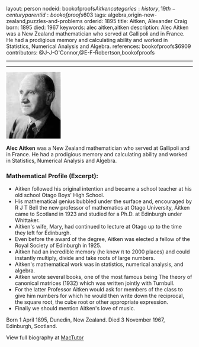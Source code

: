 layout: person
nodeid: bookofproofs$Aitken
categories: history,19th-century
parentid: bookofproofs$603
tags: algebra,origin-new-zealand,puzzles-and-problems
orderid: 1895
title: Aitken, Alexander Craig
born: 1895
died: 1967
keywords: alec aitken,aitken
description: Alec Aitken was a New Zealand mathematician who served at Gallipoli and in France. He had a prodigious memory and calculating ability and worked in Statistics, Numerical Analysis and Algebra.
references: bookofproofs$6909
contributors: @J-J-O'Connor,@E-F-Robertson,bookofproofs

---



---

![Aitken.jpg](https://github.com/bookofproofs/bookofproofs.github.io/blob/main/_sources/_assets/images/portraits/Aitken.jpg?raw=true)

**Alec Aitken** was a New Zealand mathematician who served at Gallipoli and in France.  He had a prodigious memory and calculating ability and worked in Statistics, Numerical Analysis and Algebra.

### Mathematical Profile (Excerpt):
* Aitken followed his original intention and became a school teacher at his old school Otago Boys' High School.
* His mathematical genius bubbled under the surface and, encouraged by R J T Bell the new professor of mathematics at Otago University, Aitken came to Scotland in 1923 and studied for a Ph.D. at Edinburgh under Whittaker.
* Aitken's wife, Mary, had continued to lecture at Otago up to the time they left for Edinburgh.
* Even before the award of the degree, Aitken was elected a fellow of the Royal Society of Edinburgh in 1925.
* Aitken had an incredible memory (he knew π to 2000 places) and could instantly multiply, divide and take roots of large numbers.
* Aitken's mathematical work was in statistics, numerical analysis, and algebra.
* Aitken wrote several books, one of the most famous being The theory of canonical matrices (1932) which was written jointly with Turnbull.
* For the latter Professor Aitken would ask for members of the class to give him numbers for which he would then write down the reciprocal, the square root, the cube root or other appropriate expression.
* Finally we should mention Aitken's love of music.

Born 1 April 1895, Dunedin, New Zealand. Died 3 November 1967, Edinburgh, Scotland.

View full biography at [MacTutor](https://mathshistory.st-andrews.ac.uk/Biographies/Aitken/)

